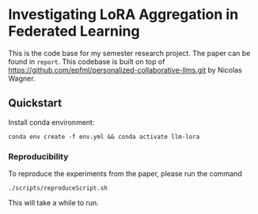 # Investigating LoRA Aggregation in Federated Learning

This is the code base for my semester research project. The paper can be found in ```report```. This codebase is built on top of https://github.com/epfml/personalized-collaborative-llms.git by Nicolas Wagner.
## Quickstart

Install conda environment:

```
conda env create -f env.yml && conda activate llm-lora
```

### Reproducibility

To reproduce the experiments from the paper, please run the command

```./scripts/reproduceScript.sh```

This will take a while to run.


